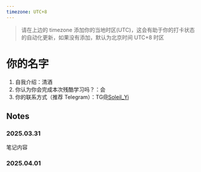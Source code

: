```yaml
---
timezone: UTC+8
---
```


> 请在上边的 timezone 添加你的当地时区(UTC)，这会有助于你的打卡状态的自动化更新，如果没有添加，默认为北京时间 UTC+8 时区


# 你的名字

1. 自我介绍：清酒
2. 你认为你会完成本次残酷学习吗？：会
3. 你的联系方式（推荐 Telegram）：TG[@Soleil_Yi](https://t.me/Soleil_Yi)

## Notes

<!-- Content_START -->

### 2025.03.31

笔记内容

### 2025.04.01

<!-- Content_END -->
